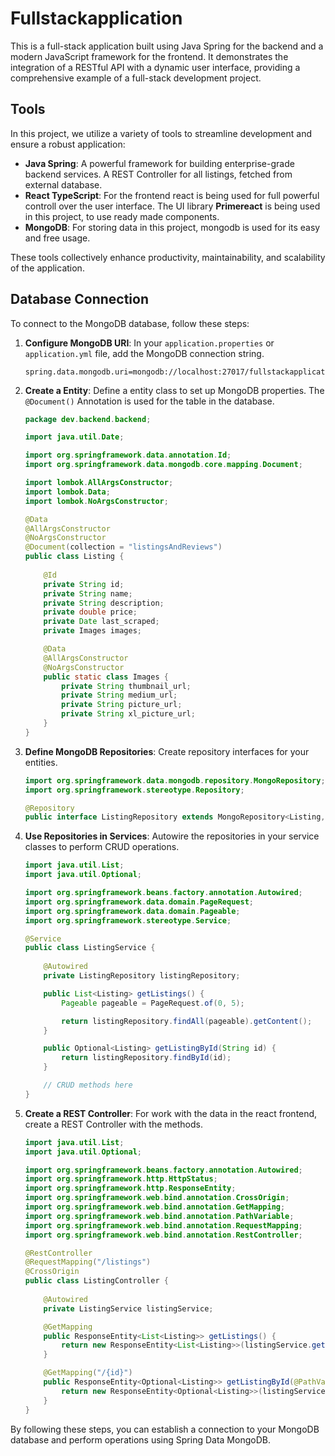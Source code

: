 # Fullstackapplication
This is a full-stack application built using Java Spring for the backend and a modern JavaScript framework for the frontend. It demonstrates the integration of a RESTful API with a dynamic user interface, providing a comprehensive example of a full-stack development project.

## Tools
In this project, we utilize a variety of tools to streamline development and ensure a robust application:

- **Java Spring**: A powerful framework for building enterprise-grade backend services. A REST Controller for all listings, fetched from external database.
- **React TypeScript**: For the frontend react is being used for full powerful controll over the user interface. The UI library **Primereact** is being used in this project, to use ready made components.
- **MongoDB**: For storing data in this project, mongodb is used for its easy and free usage.

These tools collectively enhance productivity, maintainability, and scalability of the application.

## Database Connection
To connect to the MongoDB database, follow these steps:

1. **Configure MongoDB URI**: In your `application.properties` or `application.yml` file, add the MongoDB connection string.
    ```properties
    spring.data.mongodb.uri=mongodb://localhost:27017/fullstackapplication
    ```

2. **Create a Entity**: Define a entity class to set up MongoDB properties. The `@Document()` Annotation is used for the table in the database.
    ```java
    package dev.backend.backend;

    import java.util.Date;

    import org.springframework.data.annotation.Id;
    import org.springframework.data.mongodb.core.mapping.Document;

    import lombok.AllArgsConstructor;
    import lombok.Data;
    import lombok.NoArgsConstructor;

    @Data
    @AllArgsConstructor
    @NoArgsConstructor
    @Document(collection = "listingsAndReviews")
    public class Listing {
        
        @Id
        private String id;
        private String name;
        private String description;
        private double price;
        private Date last_scraped;
        private Images images;

        @Data
        @AllArgsConstructor
        @NoArgsConstructor
        public static class Images {
            private String thumbnail_url;
            private String medium_url;
            private String picture_url;
            private String xl_picture_url;
        }
    }
    ```

3. **Define MongoDB Repositories**: Create repository interfaces for your entities.
    ```java
    import org.springframework.data.mongodb.repository.MongoRepository;
    import org.springframework.stereotype.Repository;

    @Repository
    public interface ListingRepository extends MongoRepository<Listing, String> {}
    ```

4. **Use Repositories in Services**: Autowire the repositories in your service classes to perform CRUD operations.
    ```java
    import java.util.List;
    import java.util.Optional;

    import org.springframework.beans.factory.annotation.Autowired;
    import org.springframework.data.domain.PageRequest;
    import org.springframework.data.domain.Pageable;
    import org.springframework.stereotype.Service;

    @Service
    public class ListingService {
        
        @Autowired
        private ListingRepository listingRepository;

        public List<Listing> getListings() {
            Pageable pageable = PageRequest.of(0, 5);

            return listingRepository.findAll(pageable).getContent();
        }

        public Optional<Listing> getListingById(String id) {
            return listingRepository.findById(id);
        }

        // CRUD methods here
    }
    ```
    
4. **Create a REST Controller**: For work with the data in the react frontend, create a REST Controller with the methods.

    ```java
    import java.util.List;
    import java.util.Optional;

    import org.springframework.beans.factory.annotation.Autowired;
    import org.springframework.http.HttpStatus;
    import org.springframework.http.ResponseEntity;
    import org.springframework.web.bind.annotation.CrossOrigin;
    import org.springframework.web.bind.annotation.GetMapping;
    import org.springframework.web.bind.annotation.PathVariable;
    import org.springframework.web.bind.annotation.RequestMapping;
    import org.springframework.web.bind.annotation.RestController;

    @RestController
    @RequestMapping("/listings")
    @CrossOrigin
    public class ListingController {
        
        @Autowired
        private ListingService listingService;

        @GetMapping
        public ResponseEntity<List<Listing>> getListings() {
            return new ResponseEntity<List<Listing>>(listingService.getListings(), HttpStatus.OK);
        }

        @GetMapping("/{id}")
        public ResponseEntity<Optional<Listing>> getListingById(@PathVariable String id) {
            return new ResponseEntity<Optional<Listing>>(listingService.getListingById(id), HttpStatus.OK);
        }
    }
    ```

By following these steps, you can establish a connection to your MongoDB database and perform operations using Spring Data MongoDB.